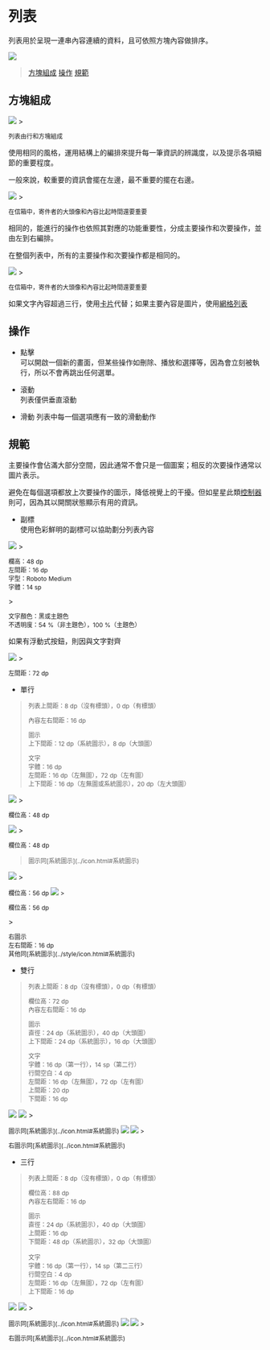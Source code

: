# 列表

列表用於呈現一連串內容連續的資料，且可依照方塊內容做排序。

<img src="http://material-design.storage.googleapis.com/publish/material_v_4/material_ext_publish/0B6Okdz75tqQsTEYtcnczU3J5ZEU/components_lists_behavior1.png" style="max-width:50%"/>

> [方塊組成](#方塊組成)
> [操作](#操作)
> [規範](#規範)

## 方塊組成

<img src="http://material-design.storage.googleapis.com/publish/material_v_4/material_ext_publish/0Bx4BSt6jniD7TmRJenRtUVZFLUk/components_lists_usage2.png" style="max-width:50%"/>
> <p style="font-size: 12px">列表由行和方塊組成</p>

使用相同的風格，運用結構上的編排來提升每一筆資訊的辨識度，以及提示各項細節的重要程度。

一般來說，較重要的資訊會擺在左邊，最不重要的擺在右邊。

<img src="http://material-design.storage.googleapis.com/publish/material_v_4/material_ext_publish/0B6Okdz75tqQsSnBGdWd3WDhPUE0/components_lists_usage3.png" style="max-width:50%"/>
> <p style="font-size: 12px">在信箱中，寄件者的大頭像和內容比起時間還要重要</p>

相同的，能進行的操作也依照其對應的功能重要性，分成主要操作和次要操作，並由左到右編排。

在整個列表中，所有的主要操作和次要操作都是相同的。

<img src="http://material-design.storage.googleapis.com/publish/material_v_4/material_ext_publish/0Bx4BSt6jniD7bTlwblZleHIwU1U/components_lists_content2.png" style="max-width:50%"/>
> <p style="font-size: 12px">在信箱中，寄件者的大頭像和內容比起時間還要重要</p>

如果文字內容超過三行，使用[卡片](icon.html)代替；如果主要內容是圖片，使用[網格列表](grid_list.html)


## 操作
* 點擊  
可以開啟一個新的畫面，但某些操作如刪除、播放和選擇等，因為會立刻被執行，所以不會再跳出任何選單。

* 滾動  
列表僅供垂直滾動

* 滑動
列表中每一個選項應有一致的滑動動作

## 規範
主要操作會佔滿大部分空間，因此通常不會只是一個圖案；相反的次要操作通常以圖片表示。

避免在每個選項都放上次要操作的圖示，降低視覺上的干擾。但如星星此類[控制器](control.html)則可，因為其以開關狀態顯示有用的資訊。

* 副標  
使用色彩鮮明的副標可以協助劃分列表內容

<img src="http://material-design.storage.googleapis.com/publish/material_v_4/material_ext_publish/0Bx4BSt6jniD7eThvY2hXZ2JNdkk/components_subheaders1.png" style="max-width:50%"/>
> <p style="font-size: 12px">欄高：48 dp<br>左間距：16 dp<br>字型：Roboto Medium<br>字體：14 sp<br></p>
> <p style="font-size: 12px">文字顏色：黑或主題色<br>不透明度：54 %（非主題色），100 %（主題色）<br></p>

如果有浮動式按鈕，則因與文字對齊

<img src="http://material-design.storage.googleapis.com/publish/material_v_4/material_ext_publish/0B6Okdz75tqQsMEtuWm42b2lSRkk/components_subheaders4.png" style="max-width:50%"/>
> <p style="font-size: 12px">左間距：72 dp</p>

* 單行

> <p style="font-size: 12px">列表上間距：8 dp（沒有標頭），0 dp（有標頭）</p>
> <p style="font-size: 12px">內容左右間距：16 dp</p>
> <p style="font-size: 12px">圖示 <br>上下間距：12 dp（系統圖示），8 dp（大頭圖） </p>
> <p style="font-size: 12px">文字<br>字體：16 dp<br>左間距：16 dp（左無圖），72 dp（左有圖）<br>上下間距：16 dp（左無圖或系統圖示），20 dp（左大頭圖）</p>

<img src="http://material-design.storage.googleapis.com/publish/material_v_4/material_ext_publish/0Bx4BSt6jniD7Y1FsdElhSlJ1WEU/components_lists_keylines_single2.png" style="max-width:50%"/>
> <p style="font-size: 12px">欄位高：48 dp</p>

<img src="http://material-design.storage.googleapis.com/publish/material_v_4/material_ext_publish/0Bx4BSt6jniD7eUpZcXJRODJvMXc/components_lists_keylines_single5.png" style="max-width:50%"/>
> <p style="font-size: 12px">欄位高：48 dp<br></p>

> <p style="font-size: 12px">圖示同[系統圖示](../icon.html#系統圖示)

<img src="http://material-design.storage.googleapis.com/publish/material_v_4/material_ext_publish/0Bx4BSt6jniD7bzEta2VMeTQ5QTg/components_lists_keylines_single8.png" style="max-width:50%"/>
> <p style="font-size: 12px">欄位高：56 dp

<img src="http://material-design.storage.googleapis.com/publish/material_v_4/material_ext_publish/0Bx4BSt6jniD7T2pKUG0teEQycTA/components_lists_keylines_single11.png" style="max-width:50%"/>
> <p style="font-size: 12px">欄位高：56 dp</p>
> <p style="font-size: 12px">右圖示<br>左右間距：16 dp<br>其他同[系統圖示](../style/icon.html#系統圖示)

* 雙行

> <p style="font-size: 12px">列表上間距：8 dp（沒有標頭），0 dp（有標頭）</p>
> <p style="font-size: 12px">欄位高：72 dp<br>內容左右間距：16 dp</p>
> <p style="font-size: 12px">圖示 <br>直徑：24 dp（系統圖示），40 dp（大頭圖）<br>上下間距：24 dp（系統圖示），16 dp（大頭圖）</p>
> <p style="font-size: 12px">文字<br>字體：16 dp（第一行），14 sp（第二行）<br>行間空白：4 dp<br>左間距：16 dp（左無圖），72 dp（左有圖）<br>上間距：20 dp<br>下間距：16 dp</p>

<img src="http://material-design.storage.googleapis.com/publish/material_v_4/material_ext_publish/0Bx4BSt6jniD7UkNZZk02N3BYazg/components_lists_keylines_two2.png" style="max-width:50%"/>

<img src="http://material-design.storage.googleapis.com/publish/material_v_4/material_ext_publish/0Bx4BSt6jniD7RTJvc2pWMnFvQTg/components_lists_keylines_two5.png" style="max-width:50%"/>
> <p style="font-size: 12px">圖示同[系統圖示](../icon.html#系統圖示)

<img src="http://material-design.storage.googleapis.com/publish/material_v_4/material_ext_publish/0Bx4BSt6jniD7Tm9ZQmFCZzlITkE/components_lists_keylines_two7.png" style="max-width:50%"/>

<img src="http://material-design.storage.googleapis.com/publish/material_v_4/material_ext_publish/0Bx4BSt6jniD7NkI5bzU3Y3BQQzg/components_lists_keylines_two10.png" style="max-width:50%"/>
> <p style="font-size: 12px">右圖示同[系統圖示](../icon.html#系統圖示)

* 三行

> <p style="font-size: 12px">列表上間距：8 dp（沒有標頭），0 dp（有標頭）</p>
> <p style="font-size: 12px">欄位高：88 dp<br>內容左右間距：16 dp</p>
> <p style="font-size: 12px">圖示 <br>直徑：24 dp（系統圖示），40 dp（大頭圖）<br>上間距：16 dp<br>下間距：48 dp（系統圖示），32 dp（大頭圖）</p></p>
> <p style="font-size: 12px">文字<br>字體：16 dp（第一行），14 sp（第二三行）<br>行間空白：4 dp<br>左間距：16 dp（左無圖），72 dp（左有圖）<br>上下間距：16 dp</p>

<img src="http://material-design.storage.googleapis.com/publish/material_v_4/material_ext_publish/0Bzhp5Z4wHba3N216V0Y1MXQ1TmM/components_lists_keylines_three2.png" style="max-width:50%"/>

<img src="http://material-design.storage.googleapis.com/publish/material_v_4/material_ext_publish/0Bzhp5Z4wHba3Xzd5UnFOQVdNS28/components_lists_keylines_three5.png" style="max-width:50%"/>
> <p style="font-size: 12px">圖示同[系統圖示](../icon.html#系統圖示)

<img src="http://material-design.storage.googleapis.com/publish/material_v_4/material_ext_publish/0Bzhp5Z4wHba3VksyR0lhS0FqWE0/components_lists_keylines_three7.png" style="max-width:50%"/>

<img src="http://material-design.storage.googleapis.com/publish/material_v_4/material_ext_publish/0Bzhp5Z4wHba3aVU4MlFJUjBXRms/components_lists_keylines_three10.png" style="max-width:50%"/>
> <p style="font-size: 12px">右圖示同[系統圖示](../icon.html#系統圖示)

